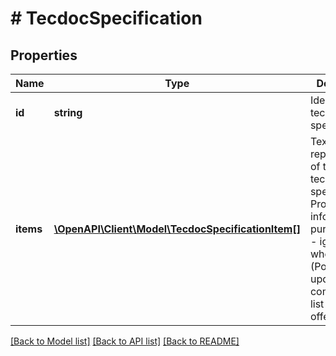 # # TecdocSpecification

## Properties

Name | Type | Description | Notes
------------ | ------------- | ------------- | -------------
**id** | **string** | Identifier of technical specification. |
**items** | [**\OpenAPI\Client\Model\TecdocSpecificationItem[]**](TecdocSpecificationItem.md) | Text representation of the technical specification. Provided for informational purposes only - ignored when creating (Post) or updating (Put) compatibility list in the offer. | [optional]

[[Back to Model list]](../../README.md#models) [[Back to API list]](../../README.md#endpoints) [[Back to README]](../../README.md)
